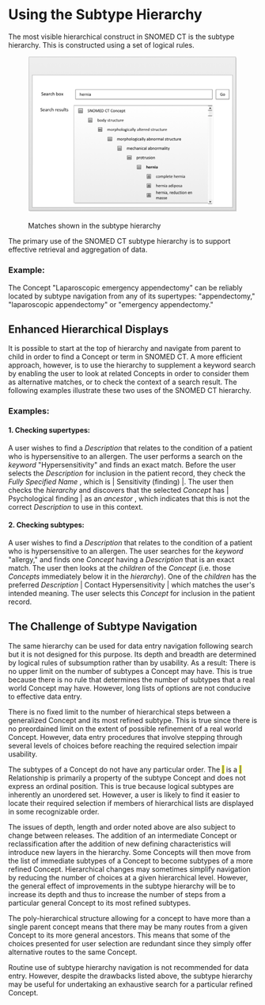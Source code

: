 # Using the Subtype Hierarchy

The most visible hierarchical construct in SNOMED CT is the subtype hierarchy. This is constructed using a set of logical rules.

<figure><img src="../../images/52170524.png" alt=""><figcaption><p>Matches shown in the subtype hierarchy</p></figcaption></figure>

The primary use of the SNOMED CT subtype hierarchy is to support effective retrieval and aggregation of data.

### Example:

The Concept "Laparoscopic emergency appendectomy" can be reliably located by subtype navigation from any of its supertypes: "appendectomy," "laparoscopic appendectomy" or "emergency appendectomy."

## Enhanced Hierarchical Displays

It is possible to start at the top of hierarchy and navigate from parent to child in order to find a Concept or term in SNOMED CT. A more efficient approach, however, is to use the hierarchy to supplement a keyword search by enabling the user to look at related Concepts in order to consider them as alternative matches, or to check the context of a search result. The following examples illustrate these two uses of the SNOMED CT hierarchy.

### Examples:

#### 1. Checking supertypes:

A user wishes to find a _Description_ that relates to the condition of a patient who is hypersensitive to an allergen. The user performs a search on the _keyword_ "Hypersensitivity" and finds an exact match. Before the user selects the _Description_ for inclusion in the patient record, they check the _Fully Specified Name_ , which is | Sensitivity (finding) |. The user then checks the _hierarchy_ and discovers that the selected _Concept_ has | Psychological finding | as an _ancestor_ , which indicates that this is not the correct _Description_ to use in this context.

#### 2. Checking subtypes:

A user wishes to find a _Description_ that relates to the condition of a patient who is hypersensitive to an allergen. The user searches for the _keyword_ "allergy," and finds one _Concept_ having a _Description_ that is an exact match. The user then looks at the _children_ of the _Concept_ (i.e. those _Concepts_ immediately below it in the _hierarchy_). One of the _children_ has the preferred _Description_ | Contact Hypersensitivity | which matches the user's intended meaning. The user selects this _Concept_ for inclusion in the patient record.

## The Challenge of Subtype Navigation

The same hierarchy can be used for data entry navigation following search but it is not designed for this purpose. Its depth and breadth are determined by logical rules of subsumption rather than by usability. As a result: There is no upper limit on the number of subtypes a Concept may have. This is true because there is no rule that determines the number of subtypes that a real world Concept may have. However, long lists of options are not conducive to effective data entry.

There is no fixed limit to the number of hierarchical steps between a generalized Concept and its most refined subtype. This is true since there is no preordained limit on the extent of possible refinement of a real world Concept. However, data entry procedures that involve stepping through several levels of choices before reaching the required selection impair usability.

The subtypes of a Concept do not have any particular order. The <mark style="color:blue;">|</mark> is a <mark style="color:blue;">|</mark> Relationship is primarily a property of the subtype Concept and does not express an ordinal position. This is true because logical subtypes are inherently an unordered set. However, a user is likely to find it easier to locate their required selection if members of hierarchical lists are displayed in some recognizable order.

The issues of depth, length and order noted above are also subject to change between releases. The addition of an intermediate Concept or reclassification after the addition of new defining characteristics will introduce new layers in the hierarchy. Some Concepts will then move from the list of immediate subtypes of a Concept to become subtypes of a more refined Concept. Hierarchical changes may sometimes simplify navigation by reducing the number of choices at a given hierarchical level. However, the general effect of improvements in the subtype hierarchy will be to increase its depth and thus to increase the number of steps from a particular general Concept to its most refined subtypes.

The poly-hierarchical structure allowing for a concept to have more than a single parent concept means that there may be many routes from a given Concept to its more general ancestors. This means that some of the choices presented for user selection are redundant since they simply offer alternative routes to the same Concept.

Routine use of subtype hierarchy navigation is not recommended for data entry. However, despite the drawbacks listed above, the subtype hierarchy may be useful for undertaking an exhaustive search for a particular refined Concept.
